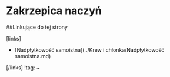 # Zakrzepica naczyń





##Linkujące do tej strony

[links]

- [Nadpłytkowość samoistna](../Krew i chłonka/Nadpłytkowość samoistna.md)


[/links]
!tag:
~

